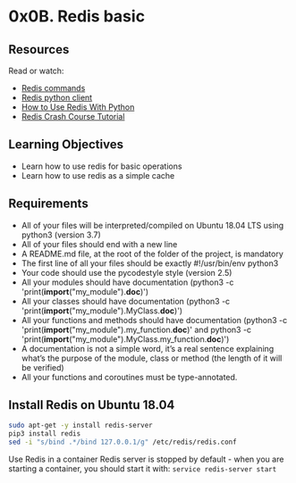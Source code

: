 # 0x0B. Redis basic

## Resources

Read or watch:

- [Redis commands](https://intranet.hbtn.io/rltoken/0qcZavQp4AvukNY4BZVsew)
- [Redis python client](https://intranet.hbtn.io/rltoken/7Tx4uSKfPx9jFCwkCqECeg)
- [How to Use Redis With Python](https://intranet.hbtn.io/rltoken/KDF4GPwRipbMwBj4SI64PQ)
- [Redis Crash Course Tutorial](https://intranet.hbtn.io/rltoken/4GOanmqONPEgtQqrbUcEVw)

## Learning Objectives

- Learn how to use redis for basic operations
- Learn how to use redis as a simple cache

## Requirements

- All of your files will be interpreted/compiled on Ubuntu 18.04 LTS using python3 (version 3.7)
- All of your files should end with a new line
- A README.md file, at the root of the folder of the project, is mandatory
- The first line of all your files should be exactly #!/usr/bin/env python3
- Your code should use the pycodestyle style (version 2.5)
- All your modules should have documentation (python3 -c 'print(__import__("my_module").__doc__)')
- All your classes should have documentation (python3 -c 'print(__import__("my_module").MyClass.__doc__)')
- All your functions and methods should have documentation (python3 -c 'print(__import__("my_module").my_function.__doc__)' and python3 -c 'print(__import__("my_module").MyClass.my_function.__doc__)')
- A documentation is not a simple word, it’s a real sentence explaining what’s the purpose of the module, class or method (the length of it will be verified)
- All your functions and coroutines must be type-annotated.

## Install Redis on Ubuntu 18.04

```sh
sudo apt-get -y install redis-server
pip3 install redis
sed -i "s/bind .*/bind 127.0.0.1/g" /etc/redis/redis.conf
```

Use Redis in a container
Redis server is stopped by default - when you are starting a container, you should start it with: `service redis-server start`
